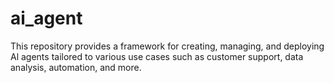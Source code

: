 # ai_agent
This repository provides a framework for creating, managing, and deploying Al agents tailored to various use cases such as customer support, data analysis, automation, and more.
